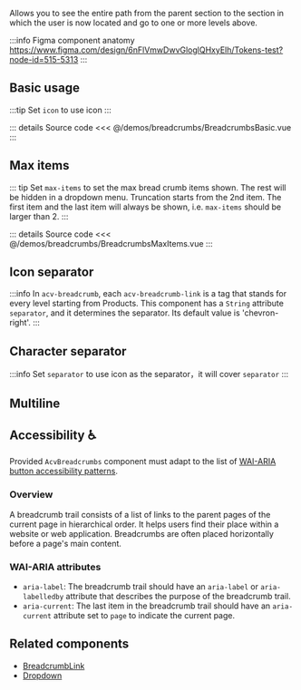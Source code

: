 Allows you to see the entire path from the parent section to the section
in which the user is now located and go to one or more levels above.

:::info Figma component anatomy
https://www.figma.com/design/6nFlVmwDwvGloglQHxyElh/Tokens-test?node-id=515-5313
:::

## Basic usage

:::tip
Set `icon` to use icon
:::

<BreadcrumbsBasic />

::: details Source code
<<< @/demos/breadcrumbs/BreadcrumbsBasic.vue
:::

## Max items

::: tip
Set `max-items` to set the max bread crumb items shown. The rest will be hidden in a dropdown menu. Truncation starts from the 2nd item. The first item and the last item will always be shown, i.e. `max-items` should be larger than 2.
:::

<BreadcrumbsMaxItems />

::: details Source code
<<< @/demos/breadcrumbs/BreadcrumbsMaxItems.vue
:::

## Icon separator

:::info
In `acv-breadcrumb`, each `acv-breadcrumb-link` is a tag that stands for every level starting from Products.
This component has a `String` attribute `separator`, and it determines the separator.
Its default value is 'chevron-right'.
:::

<BreadcrumbsIconSeparator />

## Character separator

:::info
Set `separator` to use icon as the separator，it will cover `separator`
:::

<BreadcrumbsCharacterSeparator />

## Multiline

<BreadcrumbsMultiline />

## Accessibility ♿️

Provided `AcvBreadcrumbs` component must adapt to the list of
[WAI-ARIA button accessibility patterns](https://www.w3.org/WAI/ARIA/apg/patterns/breadcrumb/).

### Overview

A breadcrumb trail consists of a list of links to the parent pages of the current page in hierarchical order.
It helps users find their place within a website or web application.
Breadcrumbs are often placed horizontally before a page's main content.

### WAI-ARIA attributes

- `aria-label`: The breadcrumb trail should have an `aria-label` or `aria-labelledby` attribute that describes the purpose of the breadcrumb trail.
- `aria-current`: The last item in the breadcrumb trail should have an `aria-current` attribute set to `page` to indicate the current page.

## Related components

- [BreadcrumbLink](/components/breadcrumbs/breadcrumbLink/breadcrumbLink.doc)
- [Dropdown](/components/dropdown/dropdown.doc)
